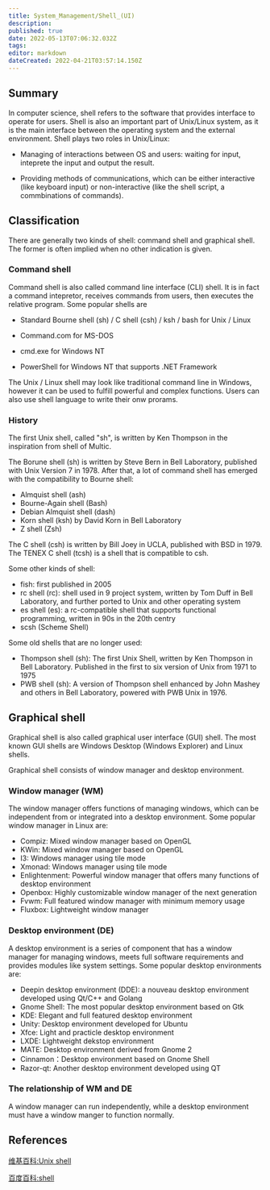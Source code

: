 ```yaml
---
title: System_Management/Shell_(UI)
description: 
published: true
date: 2022-05-13T07:06:32.032Z
tags: 
editor: markdown
dateCreated: 2022-04-21T03:57:14.150Z
---
```


## Summary

In computer science, shell refers to the software that provides interface to operate for users. Shell is also an important part of Unix/Linux system, as it is the main interface between the operating system and the external environment. Shell plays two roles in Unix/Linux:

* Managing of interactions between OS and users: waiting for input, inteprete the input and output the result.

* Providing methods of communications, which can be either interactive (like keyboard input) or non-interactive (like the shell script, a commbinations of commands).

## Classification

There are generally two kinds of shell: command shell and graphical shell. The former is often implied when no other indication is given.

### Command shell

Command shell is also called command line interface (CLI) shell. It is in fact a command intepretor, receives commands from users, then executes the relative program. Some popular shells are

* Standard Bourne shell (sh) / C shell (csh) / ksh / bash for Unix / Linux

* Command.com for MS-DOS

* cmd.exe for Windows NT

* PowerShell for Windows NT that supports .NET Framework

The Unix / Linux shell may look like traditional command line in Windows, however it can be used to fulfill powerful and complex functions. Users can also use shell language to write their onw prorams.

### History

The first Unix shell, called "sh", is written by Ken Thompson in the inspiration from shell of Multic.

The Borune shell (sh) is written by Steve Bern in Bell Laboratory, published with Unix Version 7 in 1978. After that, a lot of command shell has emerged with the compatibility to Bourne shell:

* Almquist shell (ash)
* Bourne-Again shell (Bash)
* Debian Almquist shell (dash)
* Korn shell (ksh) by David Korn in Bell Laboratory
* Z shell (Zsh)

The C shell (csh) is written by Bill Joey in UCLA, published with BSD in 1979. The TENEX C shell (tcsh) is a shell that is compatible to csh.

Some other kinds of shell:

* fish: first published in 2005
* rc shell (rc): shell used in 9 project system, written by Tom Duff in Bell Laboratory, and further ported to Unix and other operating system
* es shell (es): a rc-compatible shell that supports functional programming, written in 90s in the 20th centry
* scsh (Scheme Shell)

Some old shells that are no longer used:

* Thompson shell (sh): The first Unix Shell, written by Ken Thompson in Bell Laboratory. Published in the first to six version of Unix from 1971 to 1975
* PWB shell (sh): A version of Thompson shell enhanced by John Mashey and others in Bell Laboratory, powered with PWB Unix in 1976.

## Graphical shell

Graphical shell is also called graphical user interface (GUI) shell. The most known GUI shells are Windows Desktop (Windows Explorer) and Linux shells.

Graphical shell consists of window manager and desktop environment.

### Window manager (WM)

The window manager offers functions of managing windows, which can be independent from or integrated into a desktop environment. Some popular window manager in Linux are:

* Compiz: Mixed window manager based on OpenGL
* KWin: Mixed window manager based on OpenGL
* I3: Windows manager using tile mode
* Xmonad: Windows manager using tile mode
* Enlightenment: Powerful window manager that offers many functions of desktop environment
* Openbox: Highly customizable window manager of the next generation
* Fvwm: Full featured window manager with minimum memory usage
* Fluxbox: Lightweight window manager

### Desktop environment (DE)

A desktop environment is a series of component that has a window manager for managing windows, meets full software requirements and provides modules like system settings. Some popular desktop environments are:

* Deepin desktop environment (DDE): a nouveau desktop environment developed using Qt/C++ and Golang
* Gnome Shell: The most popular desktop environment based on Gtk
* KDE: Elegant and full featured desktop environment
* Unity: Desktop environment developed for Ubuntu
* Xfce: Light and practicle desktop environment
* LXDE: Lightweight dekstop environment
* MATE: Desktop environment derived from Gnome 2
* Cinnamon：Desktop environment based on Gnome Shell
* Razor-qt: Another desktop environment developed using QT

### The relationship of WM and DE

A window manager can run independently, while a desktop environment must have a window manger to function normally.

## References

[维基百科:Unix shell](http://zh.wikipedia.org/wiki/Unix_shell)

[百度百科:shell](http://baike.baidu.com/view/849.htm)
